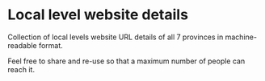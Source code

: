 # Local level website details
Collection of local levels website URL details of all 7 provinces in machine-readable format.

Feel free to share and re-use so that a maximum number of people can reach it.
